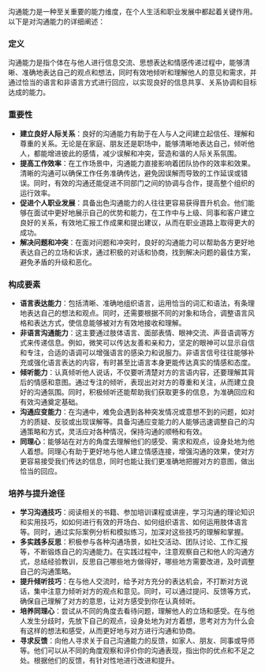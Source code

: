 沟通能力是一种至关重要的能力维度，在个人生活和职业发展中都起着关键作用。以下是对沟通能力的详细阐述：

### 定义

沟通能力是指个体在与他人进行信息交流、思想表达和情感传递过程中，能够清晰、准确地表达自己的观点和想法，同时有效地倾听和理解他人的意见和需求，并通过恰当的语言和非语言方式进行回应，以实现良好的信息共享、关系协调和目标达成的能力。

### 重要性

- **建立良好人际关系**：良好的沟通能力有助于在人与人之间建立起信任、理解和尊重的关系。无论是在家庭、朋友还是职场中，能够清晰地表达自己，倾听他人，都能增进彼此的感情，减少误解和冲突，营造和谐的人际关系氛围。
- **提高工作效率**：在工作场景中，沟通能力直接影响着团队协作的效率和效果。清晰的沟通可以确保工作任务准确传达，避免因误解而导致的工作延误或错误。同时，有效的沟通还能促进不同部门之间的协调与合作，提高整个组织的运行效率。
- **促进个人职业发展**：具备出色沟通能力的人往往更容易获得晋升机会。他们能够在面试中更好地展示自己的优势和能力，在工作中与上级、同事和客户建立良好的关系，有效地汇报工作成果和提出建议，从而在职业道路上取得更大的成功。
- **解决问题和冲突**：在面对问题和冲突时，良好的沟通能力可以帮助各方更好地表达自己的立场和诉求，通过积极的对话和协商，找到解决问题的最佳方案，避免矛盾的升级和恶化。

### 构成要素

- **语言表达能力**：包括清晰、准确地组织语言，运用恰当的词汇和语法，有条理地表达自己的想法和观点。同时，还需要根据不同的对象和场合，调整语言风格和表达方式，使信息能够被对方有效地接收和理解。
- **非语言沟通能力**：这主要通过肢体语言、面部表情、眼神交流、声音语调等方式来传递信息。例如，微笑可以传达友善和亲和力，坚定的眼神可以显示自信和专注，合适的语调可以增强语言的感染力和说服力。非语言信号往往能够补充或强化语言表达的内容，有时甚至比语言本身更能传达真实的情感和态度。
- **倾听能力**：认真倾听他人说话，不仅要听清楚对方的言语内容，还要理解其背后的情感和意图。通过专注的倾听，表现出对对方的尊重和关注，从而建立良好的沟通氛围。同时，积极倾听还能帮助我们获取更多的信息，为准确回应和有效沟通奠定基础。
- **沟通应变能力**：在沟通中，难免会遇到各种突发情况或意想不到的问题，如对方的质疑、反驳或出现误解等。具备沟通应变能力的人能够迅速调整自己的沟通策略和方式，灵活应对各种情况，保持沟通的顺畅和有效。
- **同理心**：能够站在对方的角度去理解他们的感受、需求和观点，设身处地为他人着想。同理心有助于更好地与他人建立情感连接，增强沟通的效果，使对方更容易接受我们传达的信息，同时也能让我们更准确地把握对方的意图，做出恰当的回应。

### 培养与提升途径

- **学习沟通技巧**：阅读相关的书籍、参加培训课程或讲座，学习沟通的理论知识和实用技巧，如如何进行有效的开场白、如何组织语言、如何运用肢体语言等。同时，通过实际案例分析和模拟练习，加深对这些技巧的理解和掌握。
- **多实践多反思**：积极参与各种沟通场景，如社交活动、团队讨论、工作汇报等，不断锻炼自己的沟通能力。在实践过程中，注意观察自己和他人的沟通方式，总结经验教训，反思自己哪些地方做得好，哪些地方需要改进，及时调整自己的沟通策略。
- **提升倾听技巧**：在与他人交流时，给予对方充分的表达机会，不打断对方说话，集中注意力倾听对方的观点和意见。同时，可以通过提问、反馈等方式，确保自己理解了对方的意思，让对方感受到你在认真倾听。
- **培养同理心**：尝试从不同的角度去看待问题，理解他人的立场和感受。在与他人发生分歧时，先放下自己的观点，设身处地为对方着想，思考对方为什么会有这样的想法和感受，从而更好地与对方进行沟通和协商。
- **寻求反馈**：向他人寻求关于自己沟通能力的反馈，如家人、朋友、同事或导师等。他们可以从不同的角度观察和评价你的沟通表现，指出你的优点和不足之处。根据他们的反馈，有针对性地进行改进和提升。
